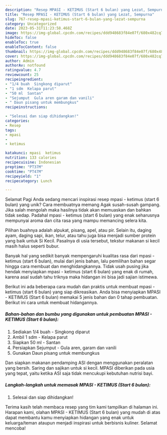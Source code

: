 ```yaml
---
description: "Resep MPASI - KETIMUS (Start 6 bulan) yang Lezat, Sempurna"
title: "Resep MPASI - KETIMUS (Start 6 bulan) yang Lezat, Sempurna"
slug: 767-resep-mpasi-ketimus-start-6-bulan-yang-lezat-sempurna
category: Uncategorized
date: 2023-05-31T11:23:58.468Z
image: https://img-global.cpcdn.com/recipes/ddd948683f84e07f/680x482cq70/mpasi-ketimus-start-6-bulan-foto-resep-utama.jpg
hideToc: false
enableToc: true
enableTocContent: false
thumbnail: https://img-global.cpcdn.com/recipes/ddd948683f84e07f/680x482cq70/mpasi-ketimus-start-6-bulan-foto-resep-utama.jpg
cover: https://img-global.cpcdn.com/recipes/ddd948683f84e07f/680x482cq70/mpasi-ketimus-start-6-bulan-foto-resep-utama.jpg
author: Admin
authorAv: notfound
ratingvalue: 4.7
reviewcount: 25
recipeingredient:
- "1/4 buah  Singkong diparut"
- "1 sdm  Kelapa parut"
- "50 ml  Santan"
- "Sejumput  Gula aren garam dan vanili"
- " Daun pisang untuk membungkus"
recipeinstructions:

- "Selesai dan siap dihidangkan!"
categories:
- Resep
tags:
- mpasi
- 
- ketimus

katakunci: mpasi  ketimus 
nutrition: 133 calories
recipecuisine: Indonesian
preptime: "PT37M"
cooktime: "PT47M"
recipeyield: "1"
recipecategory: Lunch

---
```



Selamat Pagi Anda sedang mencari inspirasi resep mpasi - ketimus (start 6 bulan) yang unik? Cara membuatnya memang Agak susah-susah gampang. Jika salah mengolah maka hasilnya tidak akan memuaskan dan bahkan tidak sedap. Padahal mpasi - ketimus (start 6 bulan) yang enak seharusnya mempunyai aroma dan cita rasa yang mampu memancing selera kita.


Pilihan buahnya adalah alpukat, pisang, apel, atau pir. Selain itu, daging ayam, daging sapi, ikan, telur, atau tahu juga bisa menjadi sumber protein yang baik untuk Si Kecil. Pasalnya di usia tersebut, tekstur makanan si kecil masih halus seperti bubur.

Banyak hal yang sedikit banyak mempengaruhi kualitas rasa dari mpasi - ketimus (start 6 bulan), mulai dari jenis bahan, lalu pemilihan bahan segar hingga cara membuat dan menghidangkannya. Tidak usah pusing jika hendak menyiapkan mpasi - ketimus (start 6 bulan) yang enak di rumah, karena asal sudah tahu triknya maka hidangan ini bisa jadi sajian istimewa.


Berikut ini ada beberapa cara mudah dan praktis untuk membuat mpasi - ketimus (start 6 bulan) yang siap dikreasikan. Anda bisa menyiapkan MPASI - KETIMUS (Start 6 bulan) memakai 5 jenis bahan dan 0 tahap pembuatan. Berikut ini cara untuk membuat hidangannya.

<!--inarticleads1-->

##### Bahan-bahan dan bumbu yang digunakan untuk pembuatan MPASI - KETIMUS (Start 6 bulan):

1. Sediakan 1/4 buah - Singkong diparut
1. Ambil 1 sdm - Kelapa parut
1. Siapkan 50 ml - Santan
1. Persiapkan Sejumput - Gula aren, garam dan vanili
1. Gunakan  Daun pisang untuk membungkus


Dan siapkan makanan pendamping ASI dengan menggunakan peralatan yang bersih. Saring dan sajikan untuk si kecil. MPASI diberikan pada usia yang tepat, yaitu ketika ASI saja tidak mencukupi kebutuhan nutrisi bayi. 

<!--inarticleads2-->

##### Langkah-langkah untuk memasak MPASI - KETIMUS (Start 6 bulan):


1. Selesai dan siap dihidangkan!



Terima kasih telah membaca resep yang tim kami tampilkan di halaman ini. Harapan kami, olahan MPASI - KETIMUS (Start 6 bulan) yang mudah di atas dapat membantu kamu menyiapkan hidangan yang enak untuk keluarga/teman ataupun menjadi inspirasi untuk berbisnis kuliner. Selamat mencoba!
